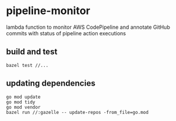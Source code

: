 # pipeline-monitor
lambda function to monitor AWS CodePipeline and annotate GitHub commits with status of pipeline action executions

## build and test

    bazel test //...

## updating dependencies

    go mod update
    go mod tidy
    go mod vendor
    bazel run //:gazelle -- update-repos -from_file=go.mod

